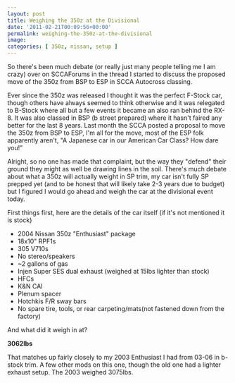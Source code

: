 ```yaml
---
layout: post
title: Weighing the 350z at the Divisional
date: '2011-02-21T00:09:56+00:00'
permalink: weighing-the-350z-at-the-divisional
image:
categories: [ 350z, nissan, setup ]
---
```

So there's been much debate (or really just many people telling me I am crazy) over on SCCAForums in the thread I started to discuss the proposed move of the 350z from BSP to ESP in SCCA Autocross classing.

Ever since the 350z was released I thought it was the perfect F-Stock car, though others have always seemed to think otherwise and it was relegated to B-Stock where all but a few events it became an also ran behind the RX-8. It was also classed in BSP (b street prepared) where it hasn't faired any better for the last 8 years. Last month the SCCA posted a proposal to move the 350z from BSP to ESP, I'm all for the move, most of the ESP folk apparently aren't, "A Japanese car in our American Car Class? How dare you!"

Alright, so no one has made that complaint, but the way they "defend" their ground they might as well be drawing lines in the soil. There's much debate about what a 350z will actually weight in SP trim, my car isn't fully SP prepped yet (and to be honest that will likely take 2-3 years due to budget) but I figured I would go ahead and weigh the car at the divisional event today.

First things first, here are the details of the car itself (if it's not mentioned it is stock)   
- 2004 Nissan 350z "Enthusiast" package    
- 18x10" RPF1s    
- 305 V710s    
- No stereo/speakers    
- ~2 gallons of gas    
- Injen Super SES dual exhaust (weighed at 15lbs lighter than stock)    
- HFCs    
- K&N CAI    
- Plenum spacer    
- Hotchkis F/R sway bars    
- No spare tire, tools, or rear carpeting/mats(not fastened down from the factory)

And what did it weigh in at?

**3062lbs**

That matches up fairly closely to my 2003 Enthusiast I had from 03-06 in b-stock trim. A few other mods on this one, though the old one had a lighter exhaust setup. The 2003 weighed 3075lbs.


